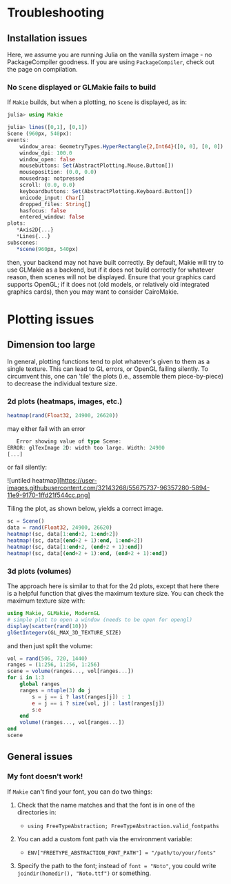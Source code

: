 # Troubleshooting

## Installation issues

Here, we assume you are running Julia on the vanilla system image - no PackageCompiler goodness.  If you are using `PackageCompiler`, check out the page on compilation.

### No `Scene` displayed or GLMakie fails to build

If `Makie` builds, but when a plotting, no `Scene` is displayed, as in:

```julia
julia> using Makie

julia> lines([0,1], [0,1])
Scene (960px, 540px):
events:
    window_area: GeometryTypes.HyperRectangle{2,Int64}([0, 0], [0, 0])
    window_dpi: 100.0
    window_open: false
    mousebuttons: Set(AbstractPlotting.Mouse.Button[])
    mouseposition: (0.0, 0.0)
    mousedrag: notpressed
    scroll: (0.0, 0.0)
    keyboardbuttons: Set(AbstractPlotting.Keyboard.Button[])
    unicode_input: Char[]
    dropped_files: String[]
    hasfocus: false
    entered_window: false
plots:
   *Axis2D{...}
   *Lines{...}
subscenes:
   *scene(960px, 540px)
```

then, your backend may not have built correctly.  By default, Makie will try to use GLMakie as a backend, but if it does not build correctly for whatever reason, then scenes will not be displayed.
Ensure that your graphics card supports OpenGL; if it does not (old models, or relatively old integrated graphics cards), then you may want to consider CairoMakie.

# Plotting issues

## Dimension too large

In general, plotting functions tend to plot whatever's given to them as a single texture.  This can lead to GL errors, or OpenGL failing silently.  To circumvent this, one can 'tile' the plots (i.e., assemble them piece-by-piece) to decrease the individual texture size.

### 2d plots (heatmaps, images, etc.)

```julia
heatmap(rand(Float32, 24900, 26620))
```
may either fail with an error
```julia
   Error showing value of type Scene:
ERROR: glTexImage 2D: width too large. Width: 24900
[...]
```
or fail silently:

![untiled heatmap][https://user-images.githubusercontent.com/32143268/55675737-96357280-5894-11e9-9170-1ffd21f544cc.png]

Tiling the plot, as shown below, yields a correct image.

```julia
sc = Scene()
data = rand(Float32, 24900, 26620)
heatmap!(sc, data[1:end÷2, 1:end÷2])
heatmap!(sc, data[(end÷2 + 1):end, 1:end÷2])
heatmap!(sc, data[1:end÷2, (end÷2 + 1):end])
heatmap!(sc, data[(end÷2 + 1):end, (end÷2 + 1):end])
```

### 3d plots (volumes)

The approach here is similar to that for the 2d plots, except that here there is a helpful function that gives the maximum texture size.
You can check the maximum texture size with:
```julia
using Makie, GLMakie, ModernGL
# simple plot to open a window (needs to be open for opengl)
display(scatter(rand(10)))
glGetIntegerv(GL_MAX_3D_TEXTURE_SIZE)
```
and then just split the volume:
```julia
vol = rand(506, 720, 1440)
ranges = (1:256, 1:256, 1:256)
scene = volume(ranges..., vol[ranges...])
for i in 1:3
    global ranges
    ranges = ntuple(3) do j
        s = j == i ? last(ranges[j]) : 1
        e = j == i ? size(vol, j) : last(ranges[j])
        s:e
    end
    volume!(ranges..., vol[ranges...])
end
scene
```

## General issues

### My font doesn't work!

If `Makie` can't find your font, you can do two things:

1) Check that the name matches and that the font is in one of the directories in:

    - `using FreeTypeAbstraction; FreeTypeAbstraction.valid_fontpaths`

2) You can add a custom font path via the environment variable:

    - `ENV["FREETYPE_ABSTRACTION_FONT_PATH"] = "/path/to/your/fonts"`

3) Specify the path to the font; instead of `font = "Noto"`, you could write `joindir(homedir(), "Noto.ttf")` or something.
